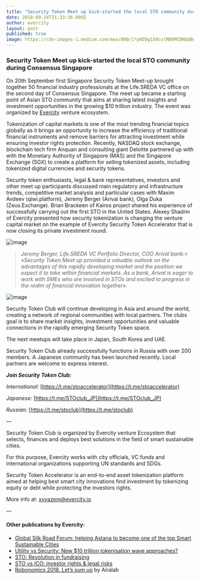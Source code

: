 ```yaml
---
title: "Security Token Meet up kick-started the local STO community during Consensus Singapore"
date: 2018-09-24T21:33:36.099Z
author: evercity
layout: post
published: true
image: https://cdn-images-1.medium.com/max/800/1*pWZOg1G9culMD6MCDNbQBg.jpeg
---
```


### **Security Token Meet up kick-started the local STO community during Consensus Singapore**

On 20th September first Singapore Security Token Meet-up brought together 50 financial industry professionals at the Life.SREDA VC office on the second day of Consensus Singapore. The meet up became a starting point of Asian STO community that aims at sharing latest insights and investment opportunities in the growing $10 trillion industry. The event was organized by [Evercity](https://evercity.io) venture ecosystem.




Tokenization of capital markets is one of the most trending financial topics globally as it brings an opportunity to increase the efficiency of traditional financial instruments and remove barriers for attracting investment while ensuring investor rights protection. Recently, NASDAQ stock exchange, blockchain tech firm Anquan and consulting giant Deloitte partnered up with with the Monetary Authority of Singapore (MAS) and the Singapore Exchange (SGX) to create a platform for selling tokenized assets, including tokenized digital currencies and security tokens.

Security token enthusiasts, legal &amp; bank representatives, investors and other meet up participants discussed main regulatory and infrastructure trends, competitive market analysis and particular cases with Maxim Avdeev (qiwi.platform), Jeremy Berger (Arival bank), Olga Duka (Zeus.Exchange). Brian Brackeen of Kairos project shared his experience of successfully carrying out the first STO in the United States. Alexey Shadrin of Evercity presented how security tokenization is changing the venture capital market on the example of Evercity Security Token Accelerator that is now closing its private investment round.




![image](https://cdn-images-1.medium.com/max/800/0*TcQGro_a_HQia7Jl)

> _Jeremy Berger, Life.SREDA VC Portfolio Director, COO Arival bank:_> _«Security Token Meet up provided a valuable outlook on the advantages of this rapidly developing market and the position we expect it to take within financial markets. As a bank, Arival is eager to work with SMEs who are involved in STOs and excited to progress in the realm of financial innovation together»._



![image](https://cdn-images-1.medium.com/max/800/0*fVoLq8b-Qxb_pYKj)



Security Token Club will continue developing in Asia and around the world, creating a network of regional communities with local partners. The clubs goal is to share market insights, investment opportunities and valuable connections in the rapidly emerging Security Token space.

The next meetups will take place in Japan, South Korea and UAE.

Security Token Club already successfully functions in Russia with over 200 members. A Japanese community has been launched recently. Local partners are welcome to express interest.

**_Join Security Token Club:_**

_International:_ [https://t.me/stoaccelerator](https://t.me/stoaccelerator)

_Japanese:_ [https://t.me/STOclub_JP](https://t.me/STOclub_JP)

_Russian:_ [https://t.me/stoclub](https://t.me/stoclub)

—

Security Token Club is organized by Evercity venture Ecosystem that selects, finances and deploys best solutions in the field of smart sustainable cities.

For this purpose, Evercity works with city officials, VC funds and international organizations supporting UN standards and SDGs.

Security Token Accelerator is an end-to-end asset tokenization platform aimed at helping best smart city innovations find investment by tokenizing equity or debt while protecting the investors rights.

More info at: [xvyazem@evercity.io](mailto:xvyazem@evercity.io)

—

#### Other publications by Evercity:

*   [Global Silk Road Forum: helping Astana to become one of the top Smart Sustainable Cities](https://medium.com/evercity-blog/global-silk-road-forum-helping-astana-to-become-one-of-the-top-smart-sustainable-cities-2c48b98aa911)
*   [Utility vs Security: New $10 trillion tokenisation wave approaches?](https://medium.com/evercity-blog/utility-vs-security-new-10-trillion-tokenisation-wave-approaches-4b36262c4bc9)
*   [STO: Revolution in fundraising](https://medium.com/evercity-blog/sto-revolution-in-fundraising-7c6467f27087)
*   [STO vs ICO: investor rights &amp; legal risks](https://medium.com/evercity-blog/sto-vs-ico-investor-rights-legal-risks-418c01bde767)
*   [Robonomics 2018. Let’s sum up](https://blog.aira.life/robonomics-2018-lets-sum-up-d6cc10110c0b) by Airalab
